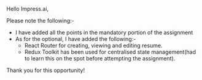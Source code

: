  
Hello Impress.ai,

Please note the following:-

- I have added all the points in the mandatory portion of the assignment
- As for the optional, I have added the following:-
    - React Router for creating, viewing and editing resume.
    - Redux Toolkit has been used for centralised state management(had to learn this on the spot before attempting the assignment).

Thank you for this opportunity!
